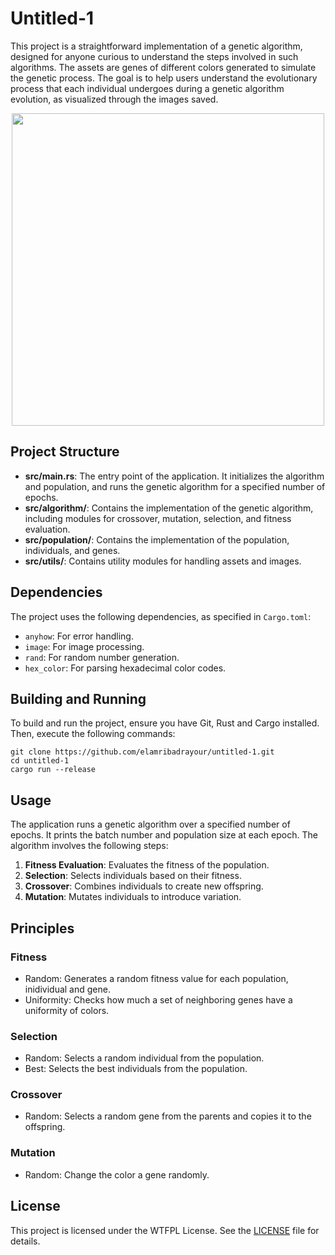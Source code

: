 # Untitled-1

This project is a straightforward implementation of a genetic algorithm, designed for anyone curious to understand the steps involved in such algorithms. The assets are genes of different colors generated to simulate the genetic process. The goal is to help users understand the evolutionary process that each individual undergoes during a genetic algorithm evolution, as visualized through the images saved.

<p align="center">
    <img src="result.gif" width="500" height="500" />
</p>

## Project Structure

- **src/main.rs**: The entry point of the application. It initializes the algorithm and population, and runs the genetic algorithm for a specified number of epochs.
- **src/algorithm/**: Contains the implementation of the genetic algorithm, including modules for crossover, mutation, selection, and fitness evaluation.
- **src/population/**: Contains the implementation of the population, individuals, and genes.
- **src/utils/**: Contains utility modules for handling assets and images.

## Dependencies

The project uses the following dependencies, as specified in `Cargo.toml`:

- `anyhow`: For error handling.
- `image`: For image processing.
- `rand`: For random number generation.
- `hex_color`: For parsing hexadecimal color codes.

## Building and Running

To build and run the project, ensure you have Git, Rust and Cargo installed. Then, execute the following commands:

```
git clone https://github.com/elamribadrayour/untitled-1.git
cd untitled-1
cargo run --release
```

## Usage

The application runs a genetic algorithm over a specified number of epochs. It prints the batch number and population size at each epoch. The algorithm involves the following steps:

1. **Fitness Evaluation**: Evaluates the fitness of the population.
2. **Selection**: Selects individuals based on their fitness.
3. **Crossover**: Combines individuals to create new offspring.
4. **Mutation**: Mutates individuals to introduce variation.

## Principles


### Fitness

* Random: Generates a random fitness value for each population, inidividual and gene.
* Uniformity: Checks how much a set of neighboring genes have a uniformity of colors.

### Selection

* Random: Selects a random individual from the population.
* Best: Selects the best individuals from the population.

### Crossover

* Random: Selects a random gene from the parents and copies it to the offspring.

### Mutation

* Random: Change the color a gene randomly.

## License

This project is licensed under the WTFPL License. See the [LICENSE](LICENSE) file for details.